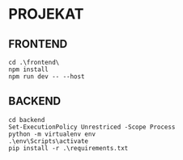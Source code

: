 # PROJEKAT


## FRONTEND
```
cd .\frontend\
npm install
npm run dev -- --host
```
## BACKEND
```
cd backend
Set-ExecutionPolicy Unrestriced -Scope Process
python -m virtualenv env
.\env\Scripts\activate
pip install -r .\requirements.txt
```

